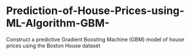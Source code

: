 # Prediction-of-House-Prices-using-ML-Algorithm-GBM-
 Construct a predictive Gradient Boosting Machine (GBM) model of house prices using the Boston House dataset
